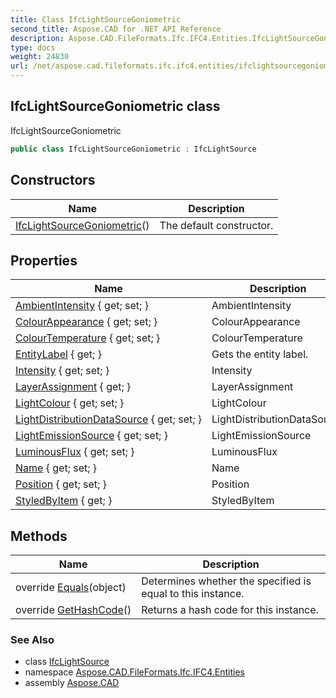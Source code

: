```yaml
---
title: Class IfcLightSourceGoniometric
second_title: Aspose.CAD for .NET API Reference
description: Aspose.CAD.FileFormats.Ifc.IFC4.Entities.IfcLightSourceGoniometric class. IfcLightSourceGoniometric
type: docs
weight: 24830
url: /net/aspose.cad.fileformats.ifc.ifc4.entities/ifclightsourcegoniometric/
---
```

## IfcLightSourceGoniometric class

IfcLightSourceGoniometric

```csharp
public class IfcLightSourceGoniometric : IfcLightSource
```

## Constructors

| Name | Description |
| --- | --- |
| [IfcLightSourceGoniometric](ifclightsourcegoniometric/)() | The default constructor. |

## Properties

| Name | Description |
| --- | --- |
| [AmbientIntensity](../../aspose.cad.fileformats.ifc.ifc4.entities/ifclightsource/ambientintensity/) { get; set; } | AmbientIntensity |
| [ColourAppearance](../../aspose.cad.fileformats.ifc.ifc4.entities/ifclightsourcegoniometric/colourappearance/) { get; set; } | ColourAppearance |
| [ColourTemperature](../../aspose.cad.fileformats.ifc.ifc4.entities/ifclightsourcegoniometric/colourtemperature/) { get; set; } | ColourTemperature |
| [EntityLabel](../../aspose.cad.fileformats.ifc/ifcentity/entitylabel/) { get; } | Gets the entity label. |
| [Intensity](../../aspose.cad.fileformats.ifc.ifc4.entities/ifclightsource/intensity/) { get; set; } | Intensity |
| [LayerAssignment](../../aspose.cad.fileformats.ifc.ifc4.entities/ifcrepresentationitem/layerassignment/) { get; } | LayerAssignment |
| [LightColour](../../aspose.cad.fileformats.ifc.ifc4.entities/ifclightsource/lightcolour/) { get; set; } | LightColour |
| [LightDistributionDataSource](../../aspose.cad.fileformats.ifc.ifc4.entities/ifclightsourcegoniometric/lightdistributiondatasource/) { get; set; } | LightDistributionDataSource |
| [LightEmissionSource](../../aspose.cad.fileformats.ifc.ifc4.entities/ifclightsourcegoniometric/lightemissionsource/) { get; set; } | LightEmissionSource |
| [LuminousFlux](../../aspose.cad.fileformats.ifc.ifc4.entities/ifclightsourcegoniometric/luminousflux/) { get; set; } | LuminousFlux |
| [Name](../../aspose.cad.fileformats.ifc.ifc4.entities/ifclightsource/name/) { get; set; } | Name |
| [Position](../../aspose.cad.fileformats.ifc.ifc4.entities/ifclightsourcegoniometric/position/) { get; set; } | Position |
| [StyledByItem](../../aspose.cad.fileformats.ifc.ifc4.entities/ifcrepresentationitem/styledbyitem/) { get; } | StyledByItem |

## Methods

| Name | Description |
| --- | --- |
| override [Equals](../../aspose.cad.fileformats.ifc/ifcentity/equals/)(object) | Determines whether the specified is equal to this instance. |
| override [GetHashCode](../../aspose.cad.fileformats.ifc/ifcentity/gethashcode/)() | Returns a hash code for this instance. |

### See Also

* class [IfcLightSource](../ifclightsource/)
* namespace [Aspose.CAD.FileFormats.Ifc.IFC4.Entities](../../aspose.cad.fileformats.ifc.ifc4.entities/)
* assembly [Aspose.CAD](../../)


